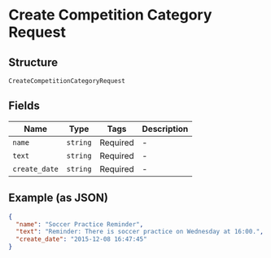 
# Create Competition Category Request

## Structure

`CreateCompetitionCategoryRequest`

## Fields

| Name | Type | Tags | Description |
|  --- | --- | --- | --- |
| `name` | `string` | Required | - |
| `text` | `string` | Required | - |
| `create_date` | `string` | Required | - |

## Example (as JSON)

```json
{
  "name": "Soccer Practice Reminder",
  "text": "Reminder: There is soccer practice on Wednesday at 16:00.",
  "create_date": "2015-12-08 16:47:45"
}
```

